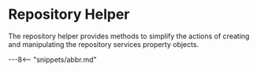 <!-- SPDX-License-Identifier: CC-BY-4.0 -->
<!-- Copyright Contributors to the ODPi Egeria project. -->

# Repository Helper

The repository helper provides methods to simplify the actions of creating and manipulating the repository services property objects.


---8<-- "snippets/abbr.md"